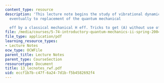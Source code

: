 ```yaml
---
content_type: resource
description: 'This lecture note begins the study of vibrational dynamics, leading
  eventually to replacement of the quantum mechanical

  eff by a classical mechanical H eff. Tricks to get (A) without use of Trace (??(t)).'
file: /media/courses/5-74-introductory-quantum-mechanics-ii-spring-2004/eccf1b7bc47f6a247d1bf5b4582692f4_13_lecnotes_rwf.pdf
file_type: application/pdf
learning_resource_types:
- Lecture Notes
ocw_type: OCWFile
parent_title: Lecture Notes
parent_type: CourseSection
resourcetype: Document
title: 13_lecnotes_rwf.pdf
uid: eccf1b7b-c47f-6a24-7d1b-f5b4582692f4
---
```

